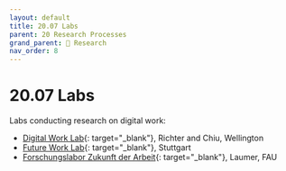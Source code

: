 ```yaml
---
layout: default
title: 20.07 Labs
parent: 20 Research Processes
grand_parent: 🔎 Research
nav_order: 8
---
```


# 20.07 Labs

Labs conducting research on digital work:

- [Digital Work Lab](http://digitalworklab.net/){: target="_blank"}, Richter and Chiu, Wellington
- [Future Work Lab](https://futureworklab.de/){: target="_blank"}, Stuttgart
- [Forschungslabor Zukunft der Arbeit](https://www.zukunftderarbeit.wiso.rw.fau.de/){: target="_blank"}, Laumer, FAU
